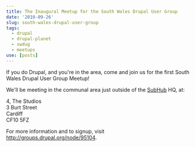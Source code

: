 ```yaml
---
title: The Inaugural Meetup for the South Wales Drupal User Group
date: '2010-09-26'
slug: south-wales-drupal-user-group
tags:
  - drupal
  - drupal-planet
  - swdug
  - meetups
use: [posts]
---
```

If you do Drupal, and you're in the area, come and join us for the first South Wales Drupal User Group Meetup!

We'll be meeting in the communal area just outside of the [SubHub](http://www.subhub.com) HQ, at:

4, The Studios<br>
3 Burt Street<br>
Cardiff<br>
CF10 5FZ

For more information and to signup, visit <http://groups.drupal.org/node/95104>.
